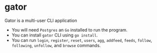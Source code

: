 # gator
Gator is a multi-user CLI application

- You will need `Postgres` an `Go` installed to run the program.
- You can install `gator` CLI using `go install`.
- You can run `login`, `register`, `reset`, `users`, `agg`, `addfeed`, `feeds`, `follow`, `following`, `unfollow`, and `browse` commands.